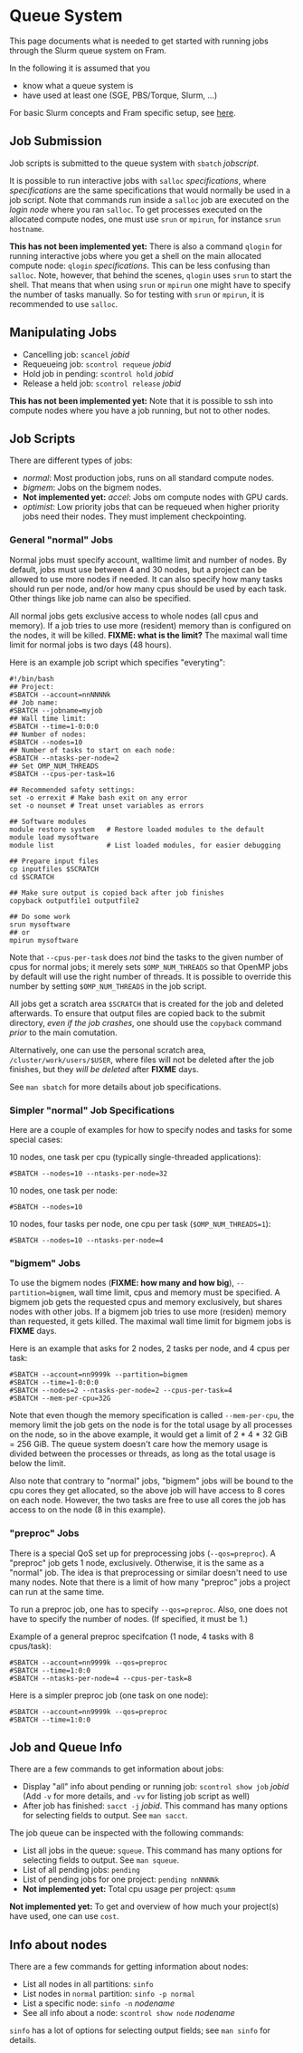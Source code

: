 # Queue System

This page documents what is needed to get started with running jobs through the Slurm queue system on Fram.

In the following it is assumed that you

- know what a queue system is
- have used at least one (SGE, PBS/Torque, Slurm, ...)

For basic Slurm concepts and Fram specific setup, see [here](slurm_concepts_and_setup_fram.md).


## Job Submission

Job scripts is submitted to the queue system with `sbatch` *jobscript*.

It is possible to run interactive jobs with `salloc` *specifications*, where
*specifications* are the same specifications that would normally be used in a
job script.  Note that commands run inside a `salloc` job are executed on the
*login node* where you ran `salloc`.  To get processes executed on the
allocated compute nodes, one must use `srun` or `mpirun`, for instance `srun
hostname`.

**This has not been implemented yet:** There is also a command `qlogin` for
running interactive jobs where you get a shell on the main allocated compute
node: `qlogin` *specifications*.  This can be less confusing than `salloc`.
Note, however, that behind the scenes, `qlogin` uses `srun` to start the
shell.  That means that when using `srun` or `mpirun` one might have to
specify the number of tasks manually.  So for testing with `srun` or `mpirun`,
it is recommended to use `salloc`.

## Manipulating Jobs

- Cancelling job: `scancel` *jobid*
- Requeueing job: `scontrol requeue` *jobid*
- Hold job in pending: `scontrol hold` *jobid*
- Release a held job: `scontrol release` *jobid*

**This has not been implemented yet:** Note that it is possible to ssh into
compute nodes where you have a job running, but not to other nodes.

## Job Scripts

There are different types of jobs:

- *normal*: Most production jobs, runs on all standard compute nodes.
- *bigmem*: Jobs on the bigmem nodes.
- **Not implemented yet:** *accel*: Jobs om compute nodes with GPU cards.
- *optimist*: Low priority jobs that can be requeued when higher priority jobs
  need their nodes.  They must implement checkpointing.

### General "normal" Jobs

Normal jobs must specify account, walltime limit and number of nodes.  By
default, jobs must use between 4 and 30 nodes, but a project can be allowed to
use more nodes if needed.  It can also specify how many tasks should run per
node, and/or how many cpus should be used by each task.  Other things like job
name can also be specified.

All normal jobs gets exclusive access to whole nodes (all cpus and memory).
If a job tries to use more (resident) memory than is configured on the nodes,
it will be killed. **FIXME: what is the limit?** The maximal wall time limit
for normal jobs is two days (48 hours).

Here is an example job script which specifies "everyting":

    #!/bin/bash
    ## Project:
    #SBATCH --account=nnNNNNk
	## Job name:
	#SBATCH --jobname=myjob
	## Wall time limit:
	#SBATCH --time=1-0:0:0
	## Number of nodes:
    #SBATCH --nodes=10
	## Number of tasks to start on each node:
	#SBATCH --ntasks-per-node=2
	## Set OMP_NUM_THREADS
	#SBATCH --cpus-per-task=16
    
    ## Recommended safety settings:
    set -o errexit # Make bash exit on any error
    set -o nounset # Treat unset variables as errors
    
    ## Software modules
    module restore system   # Restore loaded modules to the default
    module load mysoftware
	module list             # List loaded modules, for easier debugging

    ## Prepare input files
    cp inputfiles $SCRATCH
    cd $SCRATCH
    
    ## Make sure output is copied back after job finishes
    copyback outputfile1 outputfile2
    
    ## Do some work
    srun mysoftware
    ## or
    mpirun mysoftware

Note that `--cpus-per-task` does *not* bind the tasks to the given number of
cpus for normal jobs; it merely sets `$OMP_NUM_THREADS` so that OpenMP jobs by
default will use the right number of threads.  It is possible to override this
number by setting `$OMP_NUM_THREADS` in the job script.

All jobs get a scratch area `$SCRATCH` that is created for the job and deleted
afterwards.  To ensure that output files are copied back to the submit
directory, *even if the job crashes*, one should use the `copyback` command
*prior* to the main comutation.

Alternatively, one can use the personal scratch area,
`/cluster/work/users/$USER`, where files will not be deleted after the job
finishes, but they *will be deleted* after **FIXME** days.

See `man sbatch` for more details about job specifications.

### Simpler "normal" Job Specifications

Here are a couple of examples for how to specify nodes and tasks for some
special cases:

10 nodes, one task per cpu (typically single-threaded applications):

    #SBATCH --nodes=10 --ntasks-per-node=32

10 nodes, one task per node:

    #SBATCH --nodes=10

10 nodes, four tasks per node, one cpu per task (`$OMP_NUM_THREADS=1`):

    #SBATCH --nodes=10 --ntasks-per-node=4

### "bigmem" Jobs

To use the bigmem nodes (**FIXME: how many and how big**),
`--partition=bigmem`, wall time limit, cpus and memory must be specified.  A
bigmem job gets the requested cpus and memory exclusively, but shares nodes
with other jobs.  If a bigmem job tries to use more (residen) memory than
requested, it gets killed.  The maximal wall time limit for bigmem jobs is
**FIXME** days.

Here is an example that asks for 2 nodes, 2 tasks per node, and 4 cpus per
task:

    #SBATCH --account=nn9999k --partition=bigmem
    #SBATCH --time=1-0:0:0
    #SBATCH --nodes=2 --ntasks-per-node=2 --cpus-per-task=4
    #SBATCH --mem-per-cpu=32G

Note that even though the memory specification is called `--mem-per-cpu`, the
memory limit the job gets on the node is for the total usage by all processes
on the node, so in the above example, it would get a limit of 2 * 4 * 32 GiB =
256 GiB.  The queue system doesn't care how the memory usage is divided
between the processes or threads, as long as the total usage is below the
limit.

Also note that contrary to "normal" jobs, "bigmem" jobs will be bound to the
cpu cores they get allocated, so the above job will have access to 8 cores on
each node.  However, the two tasks are free to use all cores the job has
access to on the node (8 in this example).

### "preproc" Jobs

There is a special QoS set up for preprocessing jobs (`--qos=preproc`). A
"preproc" job gets 1 node, exclusively.  Otherwise, it is the same as a "normal"
job.  The idea is that preprocessing or similar doesn't need to use many
nodes.  Note that there is a limit of how many "preproc" jobs a project can
run at the same time.

To run a preproc job, one has to specify `--qos=preproc`.  Also, one does not
have to specify the number of nodes.  (If specified, it must be 1.)

Example of a general preproc specifcation (1 node, 4 tasks with 8 cpus/task):

    #SBATCH --account=nn9999k --qos=preproc
    #SBATCH --time=1:0:0
    #SBATCH --ntasks-per-node=4 --cpus-per-task=8

Here is a simpler preproc job (one task on one node):

    #SBATCH --account=nn9999k --qos=preproc
    #SBATCH --time=1:0:0

## Job and Queue Info

There are a few commands to get information about jobs:

- Display "all" info about pending or running job: `scontrol show job` *jobid*
  (Add `-v` for more details, and `-vv` for listing job script as well)
- After job has finished: `sacct -j` *jobid*.  This command has many options
  for selecting fields to output.  See `man sacct`.

The job queue can be inspected with the following commands:

- List all jobs in the queue: `squeue`.  This command has many options
  for selecting fields to output.  See `man squeue`.
- List of all pending jobs: `pending`
- List of pending jobs for one project: `pending nnNNNNk`
- **Not implemented yet:** Total cpu usage per project: `qsumm`

**Not implemented yet:** To get and overview of how much your project(s) have
used, one can use `cost`.

## Info about nodes

There are a few commands for getting information about nodes:

- List all nodes in all partitions: `sinfo`
- List nodes in `normal` partition: `sinfo -p normal`
- List a specific node: `sinfo -n` *nodename*
- See all info about a node: `scontrol show node` *nodename*

`sinfo` has a lot of options for selecting output fields; see `man sinfo` for
details.
